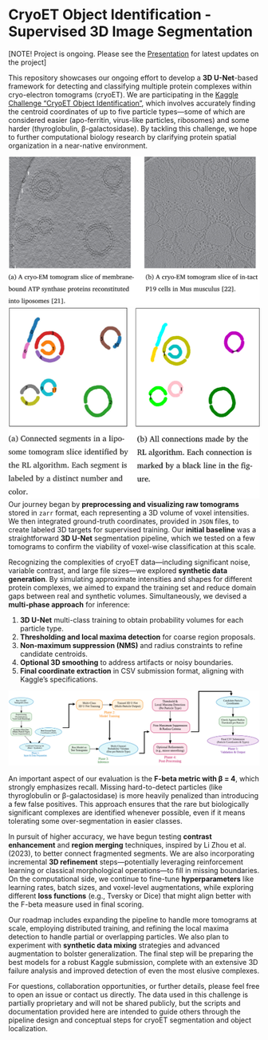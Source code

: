 # CryoET Object Identification - Supervised 3D Image Segmentation

[NOTE! Project is ongoing. Please see the [Presentation](https://github.com/ZahirAhmadChaudhry/Cryo-ET-Object-Detection-and-Segmentation-Kaggle/blob/main/presentation/Cryo_ET_Presentation.pdf) for latest updates on the project]

This repository showcases our ongoing effort to develop a **3D U-Net**-based framework for detecting and classifying multiple protein complexes within cryo-electron tomograms (cryoET). We are participating in the [Kaggle Challenge “CryoET Object Identification”](https://www.kaggle.com/competitions/czii-cryo-et-object-identification), which involves accurately finding the centroid coordinates of up to five particle types—some of which are considered easier (apo-ferritin, virus-like particles, ribosomes) and some harder (thyroglobulin, β-galactosidase). By tackling this challenge, we hope to further computational biology research by clarifying protein spatial organization in a near-native environment.

![Tomogram Slices](presentation/tomogram-slice.jpg)
![Connecting Segments through Reinforement Learning](presentation/connected_segments.jpg)
Our journey began by **preprocessing and visualizing raw tomograms** stored in `zarr` format, each representing a 3D volume of voxel intensities. We then integrated ground-truth coordinates, provided in `JSON` files, to create labeled 3D targets for supervised training. Our **initial baseline** was a straightforward **3D U-Net** segmentation pipeline, which we tested on a few tomograms to confirm the viability of voxel-wise classification at this scale.

Recognizing the complexities of cryoET data—including significant noise, variable contrast, and large file sizes—we explored **synthetic data generation**. By simulating approximate intensities and shapes for different protein complexes, we aimed to expand the training set and reduce domain gaps between real and synthetic volumes. Simultaneously, we devised a **multi-phase approach** for inference:

1. **3D U-Net** multi-class training to obtain probability volumes for each particle type.  
2. **Thresholding and local maxima detection** for coarse region proposals.  
3. **Non-maximum suppression (NMS)** and radius constraints to refine candidate centroids.  
4. **Optional 3D smoothing** to address artifacts or noisy boundaries.  
5. **Final coordinate extraction** in CSV submission format, aligning with Kaggle’s specifications.

![Deep Learning Proposed Framework](presentation/framework.png)

An important aspect of our evaluation is the **F-beta metric with β = 4**, which strongly emphasizes recall. Missing hard-to-detect particles (like thyroglobulin or β-galactosidase) is more heavily penalized than introducing a few false positives. This approach ensures that the rare but biologically significant complexes are identified whenever possible, even if it means tolerating some over-segmentation in easier classes.

In pursuit of higher accuracy, we have begun testing **contrast enhancement** and **region merging** techniques, inspired by Li Zhou et al. (2023), to better connect fragmented segments. We are also incorporating incremental **3D refinement** steps—potentially leveraging reinforcement learning or classical morphological operations—to fill in missing boundaries. On the computational side, we continue to fine-tune **hyperparameters** like learning rates, batch sizes, and voxel-level augmentations, while exploring different **loss functions** (e.g., Tversky or Dice) that might align better with the F-beta measure used in final scoring.

Our roadmap includes expanding the pipeline to handle more tomograms at scale, employing distributed training, and refining the local maxima detection to handle partial or overlapping particles. We also plan to experiment with **synthetic data mixing** strategies and advanced augmentation to bolster generalization. The final step will be preparing the best models for a robust Kaggle submission, complete with an extensive 3D failure analysis and improved detection of even the most elusive complexes.

For questions, collaboration opportunities, or further details, please feel free to open an issue or contact us directly. The data used in this challenge is partially proprietary and will not be shared publicly, but the scripts and documentation provided here are intended to guide others through the pipeline design and conceptual steps for cryoET segmentation and object localization.
